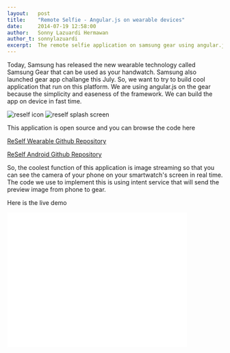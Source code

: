 ```yaml
---
layout:   post
title:    "Remote Selfie - Angular.js on wearable devices"
date:     2014-07-19 12:58:00
author:   Sonny Lazuardi Hermawan
author_t: sonnylazuardi
excerpt:  The remote selfie application on samsung gear using angular.js
--- 
```


Today, Samsung has released the new wearable technology called Samsung Gear that can be used as your handwatch. Samsung also launched gear app challange this July. So, we want to try to build cool application that run on this platform. We are using angular.js on the gear because the simplicity and easeness of the framework. We can build the app on device in fast time.

![reself icon](http://i655.photobucket.com/albums/uu275/sonnylazuardi/splash.png)
![reself splash screen](http://i655.photobucket.com/albums/uu275/sonnylazuardi/reself.png)

This application is open source and you can browse the code here

[ReSelf Wearable Github Repository](https://github.com/sonnylazuardi/reself)

[ReSelf Android Github Repository](https://github.com/yogisalomo/reself-android)

So, the coolest function of this application is image streaming so that you can see the camera of your phone on your smartwatch's screen in real time. The code we use to implement this is using intent service that will send the preview image from phone to gear.

Here is the live demo

<iframe width="420" height="315" src="//www.youtube.com/embed/CZF1PC-gD3I" frameborder="0" allowfullscreen></iframe>